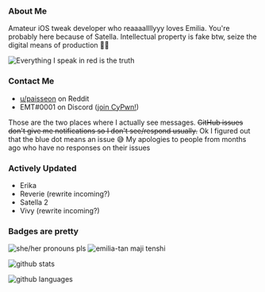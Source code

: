 ### About Me
Amateur iOS tweak developer who reaaaallllyyy loves Emilia. You're probably here because of Satella. Intellectual property is fake btw, seize the digital means of production 🏴‍☠️

![Everything I speak in red is the truth](https://lingtalfi.com/services/pngtext?color=cc0000&size=12&text=All%20my%20tweaks%20will%20have%20many%20bugs,%20with%20certainty.)

### Contact Me
- [u/paisseon](https://reddit.com/u/paisseon) on Reddit
- EMT#0001 on Discord ([join CyPwn!](https://discord.gg/cZ2gBRZvwW))

Those are the two places where I actually see messages. ~~GitHub issues don't give me notifications so I don't see/respond usually.~~ Ok I figured out that the blue dot means an issue 😅 My apologies to people from months ago who have no responses on their issues

### Actively Updated
- Erika
- Reverie (rewrite incoming?)
- Satella 2
- Vivy (rewrite incoming?)

### Badges are pretty
![she/her pronouns pls](https://img.shields.io/badge/pronouns-she%2Fher-e91f63)
![emilia-tan maji tenshi](https://img.shields.io/badge/waifu-emilia-%234a00cc)

![github stats](https://github-readme-stats.vercel.app/api?username=paisseon&show_icons=true&count_private=true&theme=dark&hide_title=true)

![github languages](https://github-readme-stats.vercel.app/api/top-langs/?username=paisseon&theme=dark&layout=compact&hide_title=true)
